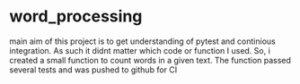 # word_processing
main aim of this project is to get understanding of pytest and continious integration. 
As such it didnt matter which code or function I used. So, i created a small function to count words in a given text. The function passed several tests and was pushed to github for CI
